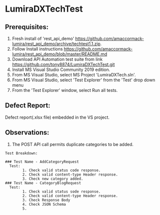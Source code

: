 # LumiraDXTechTest

## Prerequisites:

1. Fresh install of 'rest_api_demo' https://github.com/amaccormack-lumira/rest_api_demo/archive/techtest1.1.zip.
2. Follow Install instructions https://github.com/amaccormack-lumira/rest_api_demo/blob/master/README.md
4. Download API Automation test suite from link https://github.com/tony8874/LumiraDXTechTest.git
5. Install MS Visual Studio Community 2019 edition.
6. From MS Visual Studio, select MS Project 'LumiraDXTech.sln'.
7. From MS Visual Studio, select 'Test Explorer' from the 'Test' drop down menu
8. From the 'Test Explorer' window, select Run all tests.

## Defect Report:

Defect report(.xlsx file) embedded in the VS project.


## Observations:

1. The POST API call permits duplicate categories to be added.

```
Test Breakdown:

### Test Name - AddCategoryRequest
  Test:
        1. Check valid status code response.
        2. Check valid content-type Header response.
        3. Check new category added.
### Test Name - CategoryBlogRequest
  Test:
        1. Check valid status sode response.
        2. Check valid content-type Header response.
        3. Check Response Body
        4. Check JSON Schema
        5. 
```
